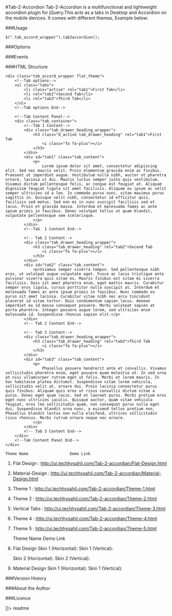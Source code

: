 <snippet>
    <content><![CDATA[

#Tab-2-Accordion
Tab-2-Accordion is a multifunctional and lightweight accordion plugin for jQuery.This acts as a tabs in Desktop and Accordion on the mobile devices. It comes with different themes, Example below:

###Usage

```$(".tab_accord_wrapper").tab2accordion();```

###Options

###Events

###HTML Structure
```
<div class="tab_accord_wrapper flat_theme">
    <!--Tab options-->
    <ul class="tabs">
        <li class="active" rel="tab1">First Tab</li>
        <li rel="tab2">Second Tab</li>
        <li rel="tab3">Third Tab</li>
    </ul>
    <!--Tab options End-->

    <!--Tab Content Panel-->
    <div class="tab_container">
        <!--Tab 1 Content-->
        <div class="tab_drawer_heading_wrapper">
            <h3 class="d_active tab_drawer_heading" rel="tab1">First Tab
                <i class="fa fa-plus"></i>
            </h3>
        </div>
        <div id="tab1" class="tab_content">
            <p>
                Lorem ipsum dolor sit amet, consectetur adipiscing elit. Sed nec mauris velit. Proin elementum gravida enim ac finibus. Praesent ut imperdiet augue. Vestibulum nulla nibh, auctor ut pharetra ornare, lacinia ut dui. Mauris luctus semper justo quis vestibulum. Vivamus dictum pellentesque felis, ac congue est feugiat at. Aliquam dignissim feugiat ligula sit amet facilisis. Aliquam eu ipsum ac velit semper ultricies id a leo. In commodo purus nunc, vitae maximus purus sagittis in. Quisque velit nibh, consectetur id efficitur quis, facilisis sed metus. Sed non mi in nunc suscipit facilisis sed et lacus. Proin et gravida massa. Interdum et malesuada fames ac ante ipsum primis in faucibus. Donec volutpat tellus ut quam blandit, vulputate pellentesque sem scelerisque.
            </p>
        </div>
        <!--Tab  1 Content End-->

        <!-- Tab 2 Content-->
        <div class="tab_drawer_heading_wrapper">
            <h3 class="tab_drawer_heading" rel="tab2">Second Tab
                <i class="fa fa-plus"></i>
            </h3>
        </div>
        <div id="tab2" class="tab_content">
            <p>Vivamus semper viverra tempus. Sed pellentesque nibh eros, ut volutpat augue vulputate eget. Fusce ac lacus tristique ante pulvinar viverra quis vitae ex. Mauris finibus est vitae mi viverra facilisis. Duis sit amet pharetra enim, eget mattis mauris. Curabitur semper eros ligula, cursus porttitor nulla suscipit at. Interdum et malesuada fames ac ante ipsum primis in faucibus. Nunc commodo eu purus sit amet lacinia. Curabitur vitae nibh nec arcu tincidunt placerat id vitae tortor. Duis condimentum sapien lacus. Aenean imperdiet ex id massa consequat posuere. Morbi volutpat sapien at porta pharetra. Integer posuere augue lorem, sed ultricies enim malesuada id. Suspendisse rhoncus sapien elit.</p>
        </div>
        <!-- Tab 2 Content End-->

        <!-- Tab 3 Content-->
        <div class="tab_drawer_heading_wrapper">
            <h3 class="tab_drawer_heading" rel="tab3">Third Tab
                <i class="fa fa-plus"></i>
            </h3>
        </div>
        <div id="tab3" class="tab_content">
            <p>
                Phasellus posuere hendrerit ante et convallis. Vivamus sollicitudin pharetra enim, eget posuere quam molestie ut. In sed urna at nisi ullamcorper rutrum eget ut felis. Morbi et lorem mauris. In hac habitasse platea dictumst. Suspendisse vitae lorem vehicula, sollicitudin velit at, ornare dui. Proin lacinia consectetur purus quis finibus. Aliquam quis eros ut risus convallis dictum vitae a purus. Donec eget quam lacus. Sed et laoreet purus. Morbi pretium eros eget nunc ultricies iaculis. Quisque auctor, quam vitae vehicula feugiat, eros leo sollicitudin quam, non consequat purus nulla eget dui. Suspendisse blandit urna nunc, a euismod tellus pretium non. Phasellus blandit lectus non nulla eleifend, ultrices sollicitudin risus rhoncus. Morbi rutrum ornare neque nec ornare.
            </p>
        </div>
        <!-- Tab 3 Content End-->
    </div>
    <!--Tab Content Panel End-->
</div>
```

    Theme Name                  Demo Link
1. Flat Design : http://ui.techhysahil.com/Tab-2-accordian/Flat-Design.html
2. Material-Design : http://ui.techhysahil.com/Tab-2-accordian/Material-Design.html
3. Theme 1 : http://ui.techhysahil.com/Tab-2-accordian/Theme-1.html
4. Theme 2 : http://ui.techhysahil.com/Tab-2-accordian/Theme-2.html
5. Vertical Tabs : http://ui.techhysahil.com/Tab-2-accordian/Theme-3.html
6. Theme 4 : http://ui.techhysahil.com/Tab-2-accordian/Theme-4.html
7. Theme 5 : http://ui.techhysahil.com/Tab-2-accordian/Theme-5.html

    Theme Name                  Demo Link
1. Flat Design
    Skin 1 (Horizontal):
    Skin 1 (Vertical):

    Skin 2 (Horizontal):
    Skin 2 (Vertical):

1. Material Design
    Skin 1 (Horizontal):
    Skin 1 (Vertical):

###Version History

###About the Author

###Licence

]]></content>
  <tabTrigger>readme</tabTrigger>

<snippet>
